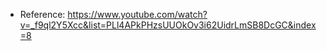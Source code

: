 - Reference: https://www.youtube.com/watch?v=_f9ql2Y5Xcc&list=PLl4APkPHzsUUOkOv3i62UidrLmSB8DcGC&index=8

